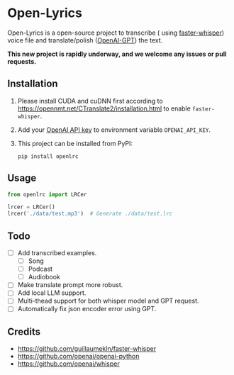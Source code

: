 # Open-Lyrics

Open-Lyrics is a open-source project to transcribe (
using [faster-whisper](https://github.com/guillaumekln/faster-whisper)) voice file and
translate/polish ([OpenAI-GPT](https://github.com/openai/openai-python)) the text.

**This new project is rapidly underway, and we welcome any issues or pull requests.**

## Installation

1. Please install CUDA and cuDNN first according to https://opennmt.net/CTranslate2/installation.html to
enable `faster-whisper`.

2. Add your [OpenAI API key](https://platform.openai.com/account/api-keys) to environment variable `OPENAI_API_KEY`.

3. This project can be installed from PyPI:

    ```shell
    pip install openlrc
    ```

## Usage

```python
from openlrc import LRCer

lrcer = LRCer()
lrcer('./data/test.mp3')  # Generate ./data/test.lrc
```

## Todo

- [ ] Add transcribed examples.
    - [ ] Song
    - [ ] Podcast
    - [ ] Audiobook
- [ ] Make translate prompt more robust.
- [ ] Add local LLM support.
- [ ] Multi-thead support for both whisper model and GPT request.
- [ ] Automatically fix json encoder error using GPT.

## Credits

- https://github.com/guillaumekln/faster-whisper
- https://github.com/openai/openai-python
- https://github.com/openai/whisper